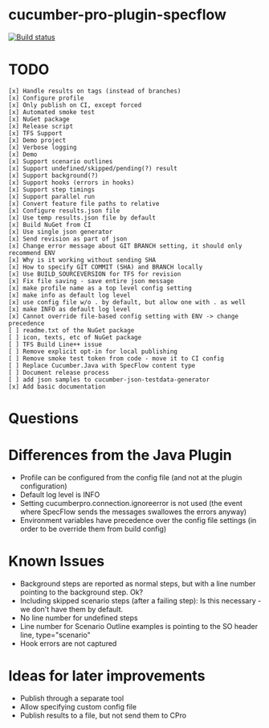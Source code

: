 # cucumber-pro-plugin-specflow

[![Build status](https://gasparnagy.visualstudio.com/_apis/public/build/definitions/dc4f6ce1-e00f-4c7d-98fd-9397bf9a4281/43/badge)](https://gasparnagy.visualstudio.com/cucumber-pro-specflow-plugin/_build/index?context=allDefinitions&path=%5C&definitionId=43&_a=completed)

# TODO

    [x] Handle results on tags (instead of branches)
    [x] Configure profile
    [x] Only publish on CI, except forced
    [x] Automated smoke test
    [x] NuGet package
    [x] Release script
    [x] TFS Support
    [x] Demo project
    [x] Verbose logging
    [x] Demo
    [x] Support scenario outlines
    [x] Support undefined/skipped/pending(?) result
    [x] Support background(?)
    [x] Support hooks (errors in hooks)
    [x] Support step timings
    [x] Support parallel run
    [x] Convert feature file paths to relative
    [x] Configure results.json file
    [x] Use temp results.json file by default
    [x] Build NuGet from CI
    [x] Use single json generator
    [x] Send revision as part of json
    [x] Change error message about GIT BRANCH setting, it should only recommend ENV
    [x] Why is it working without sending SHA
    [x] How to specify GIT COMMIT (SHA) and BRANCH locally
    [x] Use BUILD_SOURCEVERSION for TFS for revision
    [x] Fix file saving - save entire json message
    [x] make profile name as a top level config setting
    [x] make info as default log level
    [x] use config file w/o . by default, but allow one with . as well
    [x] make INFO as default log level
    [x] Cannot override file-based config setting with ENV -> change precedence
    [ ] readme.txt of the NuGet package
    [ ] icon, texts, etc of NuGet package
    [ ] TFS Build Line++ issue
    [ ] Remove explicit opt-in for local publishing
    [ ] Remove smoke test token from code - move it to CI config
    [ ] Replace Cucumber.Java with SpecFlow content type
    [ ] Document release process
    [ ] add json samples to cucumber-json-testdata-generator
    [x] Add basic documentation

# Questions

# Differences from the Java Plugin

- Profile can be configured from the config file (and not at the plugin configuration)
- Default log level is INFO
- Setting cucumberpro.connection.ignoreerror is not used (the event where SpecFlow sends the messages swallowes the errors anyway)
- Environment variables have precedence over the config file settings (in order to be override them from build config)

# Known Issues

- Background steps are reported as normal steps, but with a line number pointing to the background step. Ok?
- Including skipped scenario steps (after a failing step): Is this necessary - we don't have them by default.
- No line number for undefined steps
- Line number for Scenario Outline examples is pointing to the SO header line, type="scenario"
- Hook errors are not captured

# Ideas for later improvements

* Publish through a separate tool
* Allow specifying custom config file
* Publish results to a file, but not send them to CPro
